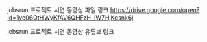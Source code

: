 jobsrun 프로젝트 시연 동영상 파일 링크
https://drive.google.com/open?id=1ye06QtHWyKfAV6QHFzH_IW7HjKcsnk6j

jobsrun 프로젝트 시연 동영상 유튜브 링크
